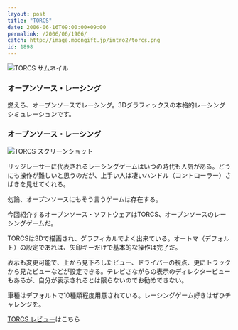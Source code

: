 ```yaml
---
layout: post
title: "TORCS"
date: 2006-06-16T09:00:00+09:00
permalink: /2006/06/1906/
catch: http://image.moongift.jp/intro2/torcs.png
id: 1898
---
```

 ![TORCS サムネイル](http://image.moongift.jp/intro2/torcs.t.png "TORCS サムネイル")
  

### オープンソース・レーシング
  
燃えろ、オープンソースでレーシング。3Dグラフィックスの本格的レーシングシミュレーションです。  
<!--more-->  

### オープンソース・レーシング
  

![TORCS スクリーンショット](http://image.moongift.jp/intro2/torcs.png "TORCS スクリーンショット")

  

リッジレーサーに代表されるレーシングゲームはいつの時代も人気がある。どうにも操作が難しいと思うのだが、上手い人は凄いハンドル（コントローラー）さばきを見せてくれる。

  

勿論、オープンソースにもそう言うゲームは存在する。

  

今回紹介するオープンソース・ソフトウェアはTORCS、オープンソースのレーシングゲームだ。

  

TORCSは3Dで描画され、グラフィカルでよく出来ている。オートマ（デフォルト）の設定であれば、矢印キーだけで基本的な操作は完了だ。

  

表示も変更可能で、上から見下ろしたビュー、ドライバーの視点、更にトラックから見たビューなどが設定できる。テレビさながらの表示のディレクタービューもあるが、自分が表示されるとは限らないのでお勧めできない。

  

車種はデフォルトで10種類程度用意されている。レーシングゲーム好きはぜひチャレンジを。

  

[TORCS レビュー](http://oss.moongift.jp/review/i-1910.html)はこちら

